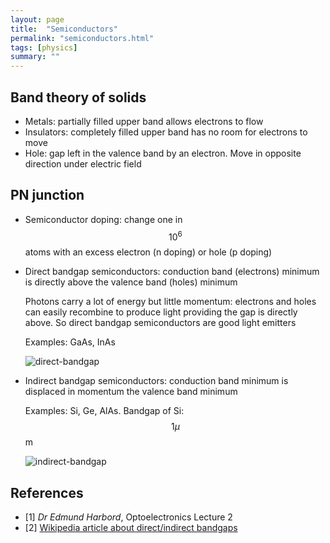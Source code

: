```yaml
---
layout: page
title:  "Semiconductors"
permalink: "semiconductors.html"
tags: [physics]
summary: ""
---
```


## Band theory of solids
* Metals: partially filled upper band allows electrons to flow
* Insulators: completely filled upper band has no room for electrons to move
* Hole: gap left in the valence band by an electron. Move in opposite direction under electric field

## PN junction
* Semiconductor doping: change one in $$10^6$$ atoms with an excess electron (n doping) or hole (p doping)
* Direct bandgap semiconductors: conduction band (electrons) minimum is directly above the valence band (holes) minimum
  
  Photons carry a lot of energy but little momentum: electrons and holes can easily recombine to produce light providing the gap is directly above. So direct bandgap semiconductors are good light emitters
  
  Examples: GaAs, InAs

  ![direct-bandgap](https://upload.wikimedia.org/wikipedia/commons/thumb/7/7a/Direct.svg/300px-Direct.svg.png)

* Indirect bandgap semiconductors: conduction band minimum is displaced in momentum the valence band minimum
  
  Examples: Si, Ge, AlAs. Bandgap of Si: $$1 \mu$$m

  ![indirect-bandgap](https://upload.wikimedia.org/wikipedia/en/thumb/b/ba/Indirect_Bandgap.svg/300px-Indirect_Bandgap.svg.png)

## References
* [1] *Dr Edmund Harbord*, Optoelectronics Lecture 2
* [2] [Wikipedia article about direct/indirect bandgaps](https://en.wikipedia.org/wiki/Direct_and_indirect_band_gaps)
